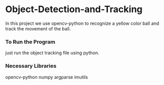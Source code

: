 # Object-Detection-and-Tracking

In this project we use opencv-python to recognize a yellow color ball and track the movement of the ball.


### To Run the Program 
just run the object tracking file using python.

### Necessary Libraries
 opencv-python
 numpy
 argparse
 imutils

